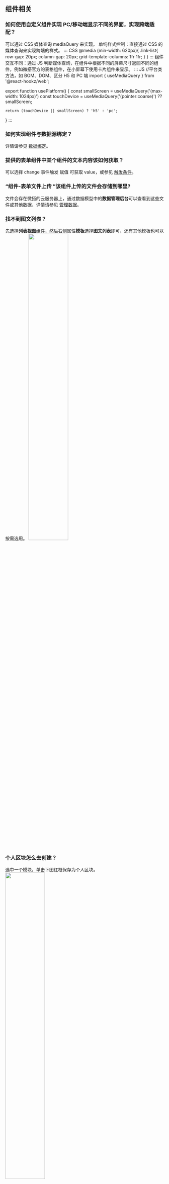 ## 组件相关
[](id:que1)
### 如何使用自定义组件实现 PC/移动端显示不同的界面，实现跨端适配？
可以通过 CSS 媒体查询 mediaQuery 来实现。
单纯样式控制：直接通过 CSS 的媒体查询来实现跨端的样式。
<dx-codeblock>
:::  CSS
@media (min-width: 620px){
    .link-list{
        row-gap: 20px;
        column-gap: 20px;
        grid-template-columns: 1fr 1fr;
    }
}
:::
</dx-codeblock>
组件交互不同：通过 JS 判断媒体查询，在组件中根据不同的屏幕尺寸返回不同的组件，例如微搭官方的表格组件，在小屏幕下使用卡片组件来显示。
<dx-codeblock>
:::  JS
//平台类方法，如 BOM、DOM、区分 H5 和 PC 端
import { useMediaQuery } from '@react-hookz/web';

export function usePlatform() {
    const smallScreen = useMediaQuery('(max-width: 1024px)')
    const touchDevice = useMediaQuery('(pointer:coarse)') ?? smallScreen;
    
    return (touchDevice || smallScreen) ? 'h5' : 'pc';

}
:::
</dx-codeblock>


[](id:que2)
### 如何实现组件与数据源绑定？
详情请参见 [数据绑定](https://cloud.tencent.com/document/product/1301/69302)。


[](id:que3)
<!-- ### 如何实现组件的事件绑定？
详情请参见 [事件绑定](https://cloud.tencent.com/document/product/1301/58521)。
-->



[](id:que5)
### 提供的表单组件中某个组件的文本内容该如何获取？
可以选择 change 事件触发 赋值 可获取 value，或参见 [触发条件](https://cloud.tencent.com/document/product/1301/65931)。



[](id:que6)
### “组件-表单文件上传 ”该组件上传的文件会存储到哪里?
文件会存在微搭的云服务器上，通过数据模型中的**数据管理后台**可以查看到这些文件或其他数据，详情请参见 [管理数据](https://cloud.tencent.com/document/product/1301/66271)。


[](id:que7)
### 找不到图文列表？
 先选择**列表视图**组件，然后右侧属性**模板**选择**图文列表**即可，还有其他模板也可以按需选用。
<img src = "https://qcloudimg.tencent-cloud.cn/raw/4a983ef50cba2fbcefcb130ef2458443.png" style = "width:50%">


[](id:que8)
### 个人区块怎么去创建？
选中一个模块，单击下图红框保存为个人区块。
<img src = "https://qcloudimg.tencent-cloud.cn/raw/316c7124d8ede57fc711b151ed6bfc6d.png" style = "width:50%">





[](id:que10)
### 可以实现点击图片后隐藏图片吗？
1. 创建普通变量，变量类型选择 boolean，初始值为 true。
2. 选中**图片**组件，进入右侧**配置区** > **通用配置**页面，单击开启**条件展示**，绑定步骤1中的普通变量。
3. 创建自定义方法，自定义方法中令变量=false。
4. 选中上述**图片**组件，绑定自定义方法，点击时触发。

[](id:que11)
### 如何对地图进行操作标记？
表单地图组件不支持标记，需要用 API 自己封装前端组件，详情请参见 [自定义组件](https://cloud.tencent.com/document/product/1301/53287)。 


[](id:que12)
### 个人小程序能使用腾讯位置服务插件吗？
目前微搭平台暂时不能使用插件，已经支持了表单地图定位组件，可以使用表单地图组件看可否满足诉求。


[](id:que13)
### 目前在列表组件内支持不同管理用户查看不同部门的数据吗？
支持。


[](id:que14)
### 新建自定义应用，可以添加这样的节点组件吗？
不支持添加。
<img src = "https://qcloudimg.tencent-cloud.cn/raw/ff5391594c712a612a4ad0e811d32d11.png" style = "width:50%">


[](id:que15)
### 如果有一些复杂逻辑或者复杂页面微搭实现不了，要怎么跟微搭配合一起使用呢？
复杂逻辑或页面可以考虑用低代码编辑器自己写 JS 逻辑实现，同时也可以自己开发源码组件，满足对应场景。


## 页面相关
[](id:que16)
### 如何实现页面之间参数传递？
在微搭编辑器中，可通过配置页面参数来实现跳转传参功能，通常可用于实现对详情页面的内容控制。详情请参见 [实现页面跳转传参](https://cloud.tencent.com/document/product/1301/70204)。



[](id:que18)
### 什么是触发条件，如何设置触发条件？
详情请参见 [触发条件](https://cloud.tencent.com/document/product/1301/65931)。


[](id:que19)
### 平台方法是什么？如何使用？
详情请参见 [平台方法](https://cloud.tencent.com/document/product/1301/61120)。

[](id:que20)
### 顶部导航栏覆盖了侧边导航栏的内容，怎么解决呢？
不可以同时使用。


[](id:que21)
### 预览区和扫码预览都正常，体验版报错，体验版不可以点击？
下图报错不影响使用，link 不支持小程序，需要绑定点击事件平台方法 navigateTo  （链接组件不支持小程序）。

![](https://qcloudimg.tencent-cloud.cn/raw/3717548cd4250b977dcc020df012537d.png)

[](id:que22)
### 如何从 event 获取表单的值呢？
在表单输入组件中，行为配置，**change 输入改变**事件，通过 event.detail.value 可获取组件值。
<img src = "https://qcloudimg.tencent-cloud.cn/raw/56c9ae5dfc95bd1296701575154da4b2.png" style = "width:50%">
然后再赋值到变量上。
<img src = "https://qcloudimg.tencent-cloud.cn/raw/9705f2b20df6cf56ebcc538113645133.png" style = "width:50%">



[](id:que23)
### 表单选择或多选等如何实现动态下拉列表？
1. 新建一个数据源，叫做选项，增加 label 和 value 字段。
<img src = "https://qcloudimg.tencent-cloud.cn/raw/0c13d11a5309cb62d09c5ff4733bf45b.png" style = "width:50%">
2. 单击操作栏下**更多** > **发布**之后，进入数据管理后台。
<img src = "https://qcloudimg.tencent-cloud.cn/raw/a981cce470e3a8c235420582f63fab64.png" style = "width:50%">
3. 在选项这个数据源下的正式和体验环境分别单击**新建**，录入几条测试数据。
<img src = "https://qcloudimg.tencent-cloud.cn/raw/c83b6844ebef369b057a8a8b97602474.png" style = "width:50%">
4. 回到编辑器中刷新页面，单击左上方**变量**，新建一个模型变量 options，然后选择上面建的数据源，变量初始化方法选择**查询列表**，单击**保存**。
<img src = "https://qcloudimg.tencent-cloud.cn/raw/6473f49e6861a554a2a5e731e7292f84.png" style = "width:50%">
5. 然后在表单选择的属性上，单击选项列表旁边的**绑定按钮**。
 ![](https://qcloudimg.tencent-cloud.cn/raw/3b388a5f0c90c7205a441dd0de078719.png)
 选择模型变量下的 records 字段，该字段是一个包含 label 和 value 的数组，可以绑定到选项列表上。
 ![](https://qcloudimg.tencent-cloud.cn/raw/8a489109c8125c7ef114535ced895b1c.png)
6. 最后在预览区预览效果。


[](id:que24)
### 如何使用微搭实现上拉加载功能?
1. 在区块中选择列表展示区块。
<img src = "https://qcloudimg.tencent-cloud.cn/raw/36c72967d6552250c2f0b4dc973141dc.png" style = "width:50%"> 
2. 选择列表展示区块后会自动生成对应的数据源与自定义方法。
<img src = "https://qcloudimg.tencent-cloud.cn/raw/c6589992318fd39255c3c26086c2b5c5.png" style = "width:50%"> 
3. 通过左上角菜单进入**低码编辑器**，选择区块生成的自定义方法 `listLoadMore`。
<img src = "https://qcloudimg.tencent-cloud.cn/raw/a214aa8ac14be8c8e8b9117f14c8b811.png" style = "width:50%"> 
4. 按照如下注释对代码逻辑进行修改即可。
<dx-codeblock>
:::  js
export default async function({event}) {
    const meta = $page.dataset.state.wedaListMeta //此处替换为需要实现分页加载的模型变量
    console.log(meta);

    // $page.setState('dataset.state.$status.wedaListMeta.status', 'loading');
    app.utils.set($page, 'dataset.state.$status.wedaListMeta.status', 'loading')
    // $page.dataset.state.$status.wedaListMeta.status = 'loading'
    try {
        const data = await app.cloud.callDataSource({
            dataSourceName: 'weda_list_uun20hm',//此处替换为自己的数据源标识
            methodName: 'wedaGetRecords',
            params: {
                pageNo: meta.pageNo + 1,
                pageSize: meta.pageSize
            }
        })
        console.log(data)
        $page.setState({
            "wedaListMeta": {    //此处替换为自己的模型变量名称
                pageNo: data.pageNo,
                pageSize: data.pageSize,
                total: data.total,
                records: meta.records.concat(data.records)
            }
        })
        app.utils.set($page, 'dataset.state.$status.wedaListMeta.status', 'success')
        // $page.dataset.state.$status.wedaListMeta.status = 'success'
    }catch(e){
        console.log(e)
        app.utils.set($page, 'dataset.state.$status.wedaListMeta.status', 'fail')
        // $page.dataset.state.$status.wedaListMeta.status = 'fail'
    }
}
:::
</dx-codeblock>


[](id:que25)
### 文字版块布局统一大小问题？
需要固定最上面文字组件的 width。


[](id:que26)
### 怎样可以让 H5 页面一打开就是第三方页面？
可通过代码向页面插入节点。例如插入一个 script，可以直接在生命周期里面写一个插入脚本的语句。
![](https://qcloudimg.tencent-cloud.cn/raw/7e6995de6d239419fb490214ba10c7a9.jpg)
>?该方式只支持 H5，不支持小程序。


[](id:que27)
### 为什么图片在小程序端不显示？
小程序图片组件不支持高度 auto，可以把高度改为指定的尺寸。

[](id:que28)
### 应用创建后，数据源如何配置？
应用创建后，数据源可单击左上角的**数据源**，进入数据**模型页面**进行配置。
<img src = "https://qcloudimg.tencent-cloud.cn/raw/c252337ba161b32d5a77cff3e8f49dd6.png" style = "width:50%">

[](id:que29)
### 微信的那些 API 例如拍照，本地存储，微搭都能实现吗？
本地存储调用 localstorage 需要写低代码， 拍照上传用表单图片上传组件可以实现。


[](id:que30)
### 能不能在程序加载的时候自动得到 openid 和用户信息，而不用通过事件触发？
打开低码编辑器，每个页面都有一个 lifecycle 的那个文件。在那个文件里面调用获取 openid 的云函数。只支持 openid，用户信息不可以，用户信息必须是触发获取。


[](id:que32)
### 如何设置控件表单输入的宽度？
进入右侧**样式** > **布局**里可以设置。
![](https://qcloudimg.tencent-cloud.cn/raw/4d1d19448a6fd98a94f4aebbdacd5689.png)


[](id:que33)
### 如何实现将用户所选的地理位置信息存储到数据库？
可以通过表单提交的方式，将选择的点位储存到数据源。

[](id:que34)
### 放一张二维码的图片怎么实现长按扫码功能呢？
图片组件的配置项里有，只在小程序的自定义应用中支持。

[](id:que35)
### 自定义页面，表单中一个字段，想让他作为 key，不能重复，怎么设置？
进入**数据模型**页面，把对应的字段设置成唯一。

[](id:que36)
### 轮播图，图片数组是在数据模型中存的，怎么实现绑定图片数组？
用模型变量连接数据模型，然后给轮播容器下的图片组件绑定模型变量中对应的字段。

[](id:que37)
### 页面分上下两部分内容，上部分内容多的话可以垂直滚动，下部分内容固定在底部不动，怎么实现？
上方滚动内容用滚动容器承接，下方固定内容，样式-定位，选择**绝对定位**，下方间距配置0，这样就会固定在底部。
<img src = "https://qcloudimg.tencent-cloud.cn/raw/dd3b3e737e7b3a9aec67b2ce7273c05d.png" style = "width:50%">


[](id:que38)
### 微搭素材库能批量删除素材吗?
目前不支持批量删除，可以单独删除。


[](id:que39)
### 地理位置字段是不是只能用于小程序，不可以用于 Web 和 H5？
是支持小程序、H5 和 PC 端定位。



[](id:que40)
### 用模板新建的应用后，为什么在应用编辑器搜索不到“数据容器”组件？
**数据容器**不是一个组件，是一个组件的分类。
<img src = "https://qcloudimg.tencent-cloud.cn/raw/38a26c713588381d2e639b3d7c9e19a1.png" style = "width:50%">

[](id:que41)
### 需要在 index.html 的 head 引入“引入百度统计”脚本，怎么引入，可以修改 index 吗？
可以。需要在 lifecycle 里写 js 进行动态修改，append 一段统计的 js。


[](id:que42)
### 微搭现在支持链接蓝牙打印机吗？
需要调用小程序蓝牙能力，详情请参见 [蓝牙微信开放文档](https://developers.weixin.qq.com/miniprogram/dev/framework/device/beacon.html)。 


[](id:que43)
### 时间展示在前端，如何转换为日期格式展示？
在表达式里面写 app.utils.formatDate(new Date(forItems.idxx.xxy), 'yyyy-mm-dd')。


[](id:que44)
### 在数据模型创建了一个表单，想做一个可以查询这个表单的页面，如何操作呢？
页面中实现搜索功能，详情请参见 [搜索功能](https://mp.weixin.qq.com/s/7s3UcnWXw3rllVUR2HUvRg)。 



[](id:que45)
### 微搭如何获得图片或文件的 URL 链接？
微搭为了保证您的资源安全，设置了防盗链逻辑，用户不可获得永久地址。
- 在数据管理后台可以实现图片、文件的下载和管理。
- 在应用内展示图片可以使用“图片”组件
- 需要获得 URL 的场景可参见 [在应用中使用数据源](https://docs.cloudbase.net/lowcode/datasource/usage#appcloudgettempfileurl)。 



[](id:que46)
### 使用的模板页面，删除了协议内容后，无法提交是什么原因？且页面也没有提示报错？
模板自定义方法中限制了必须同意协议按钮才能进行下一步提交，删除后 confirm 这个字段拿不到，所以提交失败。



[](id:que47)
### 数据源图片能支持上传多张吗？
在**字段设置**页面中，如下图设置对应参数即可实现上传多张图片。
<img src = "https://qcloudimg.tencent-cloud.cn/raw/c6631958bc1e8e2d99a0f841ae353a48.png" style = "width:50%"> 




[](id:que48)
### 怎么解除循环展示？
选中对应组件，进入右侧属性面板**高级属性**页面，单击**循环展示**右侧，解除绑定。
![](https://qcloudimg.tencent-cloud.cn/raw/7a61902f141c24d6d9bbda56b8470ab2.png)



[](id:que49)
### 如何将日期或时间格式化展示？
目前官方自定义应用中使用**变量绑定**或**模型应用**都会自动将时间格式化。详情请参见 [数据源自定义方法](https://docs.cloudbase.net/lowcode/datasource/add-methods)。



[](id:que50)
### 微搭数据源模糊查询怎么写？如何实现多条模糊查询？
可通过低码编辑器进行数据源的绑定。更多查询操作请参见 [查询指令](https://docs.cloudbase.net/api-reference/server/node-sdk/database/database#%E6%9F%A5%E8%AF%A2%E6%8C%87%E4%BB%A4)。

[](id:que51)
### 微搭怎么写联表查询呢？
可以在数据源的自定义方法中使用数据库的 lookup 功能实现。详情请参见 [Aggregate.lookup 接口](https://docs.cloudbase.net/api-reference/server/node-sdk/database/aggregate/stages/lookup)。

[](id:que52)
### 如何实现从数据源多张数据表里取数据，按照一定公式计算，然后在页面展示？
用模型变量绑定 getRecord 方法查询，入参为输入框的值，再用低码编辑器给变量做公式计算。



[](id:que53)
### 使用表单容器中自带的绑定数据源新增记录，如何得到新增数据后返回的 \_id 值？
看 create 方法有没返回值，有的话， 数据源的 success 里， 通过 event.detail  获取返回值。



[](id:que54)
### 提示发生异常该怎么处理？
<img src = "https://qcloudimg.tencent-cloud.cn/raw/90691f7a0edb5091f224e629eec92101.png" style = "width:50%"> 
某个分支兼容出了问题，可以选中其中任意一下组件，然后单击**刷新**，就可以恢复。
<img src = "https://qcloudimg.tencent-cloud.cn/raw/137decd98acb43dd0b97d68bc02de0b8.png" style = "width:50%"> 

[](id:que55)
### 系统服务器只支持 HTTP 方法获取数据，需要以 text 格式发送 post 内容，如何能实现从服务器获取数据？
您可以使用**自定义 API ** > **自定义代码**的方式实现。详情请参见 [自定义代码（云函数）](https://cloud.tencent.com/document/product/1301/68440)。


[](id:que56)
### 模板里面的《用户服务协议》和《隐私政策》，点击会出现详情页，需要修改详情的内容，在哪里修改呢？
<img src = "https://qcloudimg.tencent-cloud.cn/raw/8e860a0b254d80e5207d509d3c3969c3.png" style = "width:50%">

可通过右侧属性，文本内容进行修改。
<img src = "https://qcloudimg.tencent-cloud.cn/raw/831de0cf0ef4bcebdb86ec569eff8a89.png" style = "width:50%">

[](id:que57)
### 如何实现点击图片保存到相册功能？
目前在 H5 上是支持的，小程序暂不支持。


[](id:que58)
### 图片上传组件，上传图片后，如何获取到图片的fileId?
表单组件得 change 事件会返回这个数据，在 event.detail.value 可以获取到 fileId。

[](id:que59)
### 微搭的数据中的图片是否能导出（单独导出）？
场景就是：提交数据中有图片 然后需要图片进行打包下载或者导出。
数据管理后台可以直接下载，导出目前是 cloudid，需要通过转换成 HTTP 链接下载。

[](id:que60)
### 低代码编辑器里怎么进入微信JS sdk呢？
详情请参见 [数据库文档](https://docs.cloudbase.net/api-reference/openapi/database)。

[](id:que61)
### 微搭里如何禁用事件冒泡呢？
目前不支持。

[](id:que62)
### 怎么改变地图在小程序上显示样式（长宽位置）？
表单容器里包普通容器然后再包地图定位。

[](id:que63)
### 如何使用选项卡组件配置固定在顶部不随页面滑动呢？
可以在选项卡内部放置一个滚动容器。

[](id:que64)
### 如何怎么实现联表查询？
可以在数据源的自定义方法中使用数据库的 lookup 功能实现，详情请参见 [云开发文档 ](https://docs.cloudbase.net/api-reference/server/node-sdk/database/aggregate/stages/lookup)。
